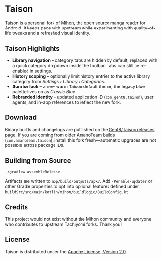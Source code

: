 # Taison

Taison is a personal fork of [Mihon](https://github.com/mihonapp/mihon), the open source manga reader for Android.  It keeps pace with upstream while experimenting with quality-of-life tweaks and a refreshed visual identity.

## Taison Highlights

- **Library navigation** – category tabs are hidden by default, replaced with a quick category dropdown inside the toolbar. Tabs can still be re-enabled in settings.
- **History scoping** – optionally limit history entries to the active library category from *Settings › Library › Categories*.
- **Sunrise look** – a new warm Taison default theme; the legacy blue palette lives on as *Classic Blue*.
- **Rebranded identity** – updated application ID (`com.gent8.taison`), user agents, and in-app references to reflect the new fork.

## Download

Binary builds and changelogs are published on the [Gent8/Taison releases page](https://github.com/Gent8/Taison/releases).  If you are coming from older AmanoTeam builds (`com.amanoteam.taison`), install this fork fresh—automatic upgrades are not possible across package IDs.

## Building from Source

```bash
./gradlew assembleRelease
```

Artifacts are written to `app/build/outputs/apk/`.  Add `-Penable-updater` or other Gradle properties to opt into optional features defined under `buildSrc/src/main/kotlin/mihon/buildlogic/BuildConfig.kt`.

## Credits

This project would not exist without the Mihon community and everyone who contributes to upstream Tachiyomi forks.  Thank you!

## License

Taison is distributed under the [Apache License, Version 2.0](./LICENSE).

